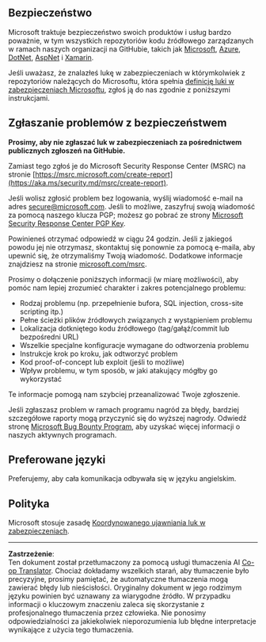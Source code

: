 <!--
CO_OP_TRANSLATOR_METADATA:
{
  "original_hash": "57f14126c1c6add76b3aef3844dfe4e3",
  "translation_date": "2025-09-03T17:37:06+00:00",
  "source_file": "SECURITY.md",
  "language_code": "pl"
}
-->
## Bezpieczeństwo

Microsoft traktuje bezpieczeństwo swoich produktów i usług bardzo poważnie, w tym wszystkich repozytoriów kodu źródłowego zarządzanych w ramach naszych organizacji na GitHubie, takich jak [Microsoft](https://github.com/Microsoft), [Azure](https://github.com/Azure), [DotNet](https://github.com/dotnet), [AspNet](https://github.com/aspnet) i [Xamarin](https://github.com/xamarin).

Jeśli uważasz, że znalazłeś lukę w zabezpieczeniach w którymkolwiek z repozytoriów należących do Microsoftu, która spełnia [definicję luki w zabezpieczeniach Microsoftu](https://aka.ms/security.md/definition), zgłoś ją do nas zgodnie z poniższymi instrukcjami.

## Zgłaszanie problemów z bezpieczeństwem

**Prosimy, aby nie zgłaszać luk w zabezpieczeniach za pośrednictwem publicznych zgłoszeń na GitHubie.**

Zamiast tego zgłoś je do Microsoft Security Response Center (MSRC) na stronie [https://msrc.microsoft.com/create-report](https://aka.ms/security.md/msrc/create-report).

Jeśli wolisz zgłosić problem bez logowania, wyślij wiadomość e-mail na adres [secure@microsoft.com](mailto:secure@microsoft.com). Jeśli to możliwe, zaszyfruj swoją wiadomość za pomocą naszego klucza PGP; możesz go pobrać ze strony [Microsoft Security Response Center PGP Key](https://aka.ms/security.md/msrc/pgp).

Powinieneś otrzymać odpowiedź w ciągu 24 godzin. Jeśli z jakiegoś powodu jej nie otrzymasz, skontaktuj się ponownie za pomocą e-maila, aby upewnić się, że otrzymaliśmy Twoją wiadomość. Dodatkowe informacje znajdziesz na stronie [microsoft.com/msrc](https://www.microsoft.com/msrc).

Prosimy o dołączenie poniższych informacji (w miarę możliwości), aby pomóc nam lepiej zrozumieć charakter i zakres potencjalnego problemu:

  * Rodzaj problemu (np. przepełnienie bufora, SQL injection, cross-site scripting itp.)
  * Pełne ścieżki plików źródłowych związanych z wystąpieniem problemu
  * Lokalizacja dotkniętego kodu źródłowego (tag/gałąź/commit lub bezpośredni URL)
  * Wszelkie specjalne konfiguracje wymagane do odtworzenia problemu
  * Instrukcje krok po kroku, jak odtworzyć problem
  * Kod proof-of-concept lub exploit (jeśli to możliwe)
  * Wpływ problemu, w tym sposób, w jaki atakujący mógłby go wykorzystać

Te informacje pomogą nam szybciej przeanalizować Twoje zgłoszenie.

Jeśli zgłaszasz problem w ramach programu nagród za błędy, bardziej szczegółowe raporty mogą przyczynić się do wyższej nagrody. Odwiedź stronę [Microsoft Bug Bounty Program](https://aka.ms/security.md/msrc/bounty), aby uzyskać więcej informacji o naszych aktywnych programach.

## Preferowane języki

Preferujemy, aby cała komunikacja odbywała się w języku angielskim.

## Polityka

Microsoft stosuje zasadę [Koordynowanego ujawniania luk w zabezpieczeniach](https://aka.ms/security.md/cvd).

---

**Zastrzeżenie**:  
Ten dokument został przetłumaczony za pomocą usługi tłumaczenia AI [Co-op Translator](https://github.com/Azure/co-op-translator). Chociaż dokładamy wszelkich starań, aby tłumaczenie było precyzyjne, prosimy pamiętać, że automatyczne tłumaczenia mogą zawierać błędy lub nieścisłości. Oryginalny dokument w jego rodzimym języku powinien być uznawany za wiarygodne źródło. W przypadku informacji o kluczowym znaczeniu zaleca się skorzystanie z profesjonalnego tłumaczenia przez człowieka. Nie ponosimy odpowiedzialności za jakiekolwiek nieporozumienia lub błędne interpretacje wynikające z użycia tego tłumaczenia.